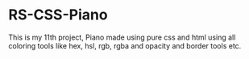 # RS-CSS-Piano
This is my 11th project, Piano made using pure css and html using all coloring tools like hex, hsl, rgb, rgba and opacity and border tools etc.
